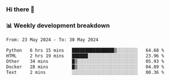 ### Hi there 👋

### 📊 Weekly development breakdown
<!--START_SECTION:waka-->

```txt
From: 23 May 2024 - To: 30 May 2024

Python   6 hrs 15 mins   ████████████████▒░░░░░░░░   64.68 %
HTML     2 hrs 19 mins   ██████░░░░░░░░░░░░░░░░░░░   23.96 %
Other    34 mins         █▒░░░░░░░░░░░░░░░░░░░░░░░   05.93 %
Docker   28 mins         █▒░░░░░░░░░░░░░░░░░░░░░░░   04.89 %
Text     2 mins          ░░░░░░░░░░░░░░░░░░░░░░░░░   00.36 %
```

<!--END_SECTION:waka-->
